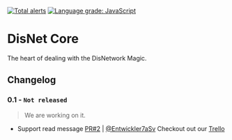 [![Total alerts](https://img.shields.io/lgtm/alerts/g/DisNetwork/core.svg?logo=lgtm&logoWidth=18)](https://lgtm.com/projects/g/DisNetwork/core/alerts/)
[![Language grade: JavaScript](https://img.shields.io/lgtm/grade/javascript/g/DisNetwork/core.svg?logo=lgtm&logoWidth=18)](https://lgtm.com/projects/g/DisNetwork/core/context:javascript)
# DisNet Core
The heart of dealing with the DisNetwork Magic.

## Changelog

### **0.1 - `Not released`**
> We are working on it.

- Support read message [PR#2](https://github.com/DisNetwork/core/pull/2) | [@Entwickler7aSv](https://github.com/Entwickler7aSv)
Checkout out our [Trello](https://trello.com/b/TWN05AAJ/disnetwork)
